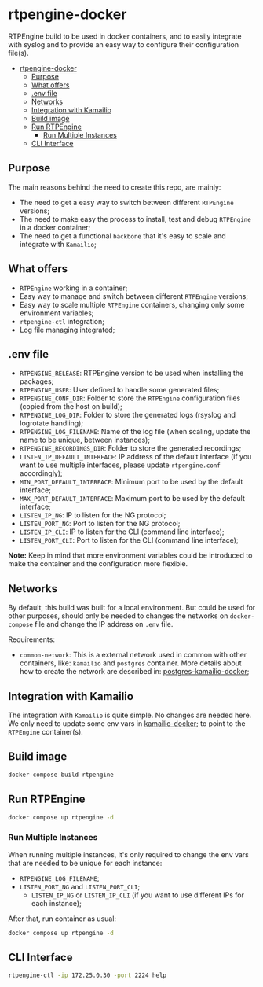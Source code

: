 # rtpengine-docker

RTPEngine build to be used in docker containers, and to easily integrate with syslog and to provide an easy way to configure their configuration file(s).

- [rtpengine-docker](#rtpengine-docker)
  - [Purpose](#purpose)
  - [What offers](#what-offers)
  - [.env file](#env-file)
  - [Networks](#networks)
  - [Integration with Kamailio](#integration-with-kamailio)
  - [Build image](#build-image)
  - [Run RTPEngine](#run-rtpengine)
    - [Run Multiple Instances](#run-multiple-instances)
  - [CLI Interface](#cli-interface)

## Purpose

The main reasons behind the need to create this repo, are mainly:

- The need to get a easy way to switch between different `RTPEngine` versions;
- The need to make easy the process to install, test and debug `RTPEngine` in a docker container;
- The need to get a functional `backbone` that it's easy to scale and integrate with `Kamailio`;

## What offers

- `RTPEngine` working in a container;
- Easy way to manage and switch between different `RTPEngine` versions;
- Easy way to scale multiple `RTPEngine` containers, changing only some environment variables;
- `rtpengine-ctl` integration;
- Log file managing integrated;

## .env file

- `RTPENGINE_RELEASE`: RTPEngine version to be used when installing the packages;
- `RTPENGINE_USER`: User defined to handle some generated files;
- `RTPENGINE_CONF_DIR`: Folder to store the `RTPEngine` configuration files (copied from the host on build);
- `RTPENGINE_LOG_DIR`: Folder to store the generated logs (rsyslog and logrotate handling);
- `RTPENGINE_LOG_FILENAME`: Name of the log file (when scaling, update the name to be unique, between instances);
- `RTPENGINE_RECORDINGS_DIR`: Folder to store the generated recordings;
- `LISTEN_IP_DEFAULT_INTERFACE`: IP address of the default interface (if you want to use multiple interfaces, please update `rtpengine.conf` accordingly);
- `MIN_PORT_DEFAULT_INTERFACE`: Minimum port to be used by the default interface;
- `MAX_PORT_DEFAULT_INTERFACE`: Maximum port to be used by the default interface;
- `LISTEN_IP_NG`: IP to listen for the NG protocol;
- `LISTEN_PORT_NG`: Port to listen for the NG protocol;
- `LISTEN_IP_CLI`: IP to listen for the CLI (command line interface);
- `LISTEN_PORT_CLI`: Port to listen for the CLI (command line interface);

**Note:** Keep in mind that more environment variables could be introduced to make the container and the configuration more flexible.

## Networks

By default, this build was built for a local environment. But could be used for other purposes, should only be needed to changes the networks on `docker-compose` file and change the IP address on `.env` file.

Requirements:

- `common-network`: This is a external network used in common with other containers, like: `kamailio` and `postgres` container. More details about how to create the network are described in: [postgres-kamailio-docker](https://github.com/bundasmanu/postgres-kamailio-docker);

## Integration with Kamailio

The integration with `Kamailio` is quite simple. No changes are needed here.
We only need to update some env vars in [kamailio-docker](https://github.com/bundasmanu/kamailio-docker); to point to the `RTPEngine` container(s).

## Build image

```sh
docker compose build rtpengine
```

## Run RTPEngine

```sh
docker compose up rtpengine -d
```

### Run Multiple Instances

When running multiple instances, it's only required to change the env vars that are needed to be unique for each instance:

- `RTPENGINE_LOG_FILENAME`;
- `LISTEN_PORT_NG` and `LISTEN_PORT_CLI`;
  - `LISTEN_IP_NG` or `LISTEN_IP_CLI` (if you want to use different IPs for each instance);

After that, run container as usual:

```sh
docker compose up rtpengine -d
```

## CLI Interface

```sh
rtpengine-ctl -ip 172.25.0.30 -port 2224 help
```
